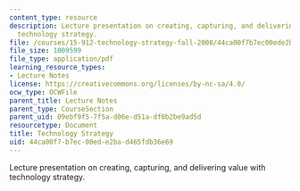 ```yaml
---
content_type: resource
description: Lecture presentation on creating, capturing, and delivering value with
  technology strategy.
file: /courses/15-912-technology-strategy-fall-2008/44ca00f7b7ec00ede2bad465fdb36e69_lec_01.pdf
file_size: 1009599
file_type: application/pdf
learning_resource_types:
- Lecture Notes
license: https://creativecommons.org/licenses/by-nc-sa/4.0/
ocw_type: OCWFile
parent_title: Lecture Notes
parent_type: CourseSection
parent_uid: 09ebf9f5-7f5a-d06e-d51a-df0b2be9ad5d
resourcetype: Document
title: Technology Strategy
uid: 44ca00f7-b7ec-00ed-e2ba-d465fdb36e69
---
```

Lecture presentation on creating, capturing, and delivering value with technology strategy.